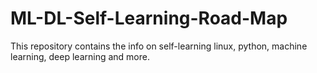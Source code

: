 # ML-DL-Self-Learning-Road-Map
This repository contains the info on self-learning linux, python, machine learning, deep learning and more.
